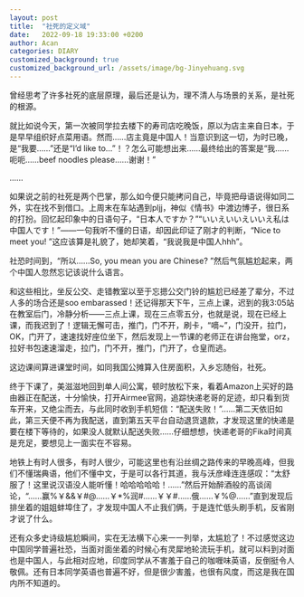 ```yaml
---
layout: post
title:  "社死的定义域"
date:   2022-09-18 19:33:00 +0200
author: Acan
categories: DIARY
customized_background: true
customized_background_url: /assets/image/bg-Jinyehuang.svg
---
```


曾经思考了许多社死的底层原理，最后还是认为，理不清人与场景的关系，是社死的根源。

就比如说今天，第一次被同学拉去楼下的寿司店吃晚饭，原以为店主来自日本，于是早早组织好点菜用语。然而……店主竟是中国人！当意识到这一切，为时已晚，是“我要……”还是“I’d like to…”！？怎么可能想出来……最终给出的答案是“我……呃呃……beef noodles please……谢谢！”

……

如果说之前的社死是两个巴掌，那么如今便只能拷问自己，毕竟把母语说得如同二外，实在找不到借口。上周末在车站遇到pljj，神似《情书》中渡边博子，很日系的打扮。回忆起印象中的日语句子，“日本人ですか？”“いいえいいえいいえ私は中国人です！”——一句我听不懂的日语，却因此印证了刚才的判断，“Nice to meet you! ”这应该算是礼貌了，她却笑着，“我说我是中国人hhh”。

社恐时间到，“所以……So, you mean you are Chinese? ”然后气氛尴尬起来，两个中国人忽然忘记该说什么语言。

和这些相比，坐反公交、走错教室以至于忘摁公交门铃的尴尬已经差了辈分，不过人多的场合还是soo embarassed！还记得那天下午，三点上课，迟到的我3:05站在教室后门，冷静分析——三点上课，现在三点零五分，也就是说，现在已经上课，而我迟到了！逻辑无懈可击，推门，门不开，刷卡，“嘀~”，门没开，拉门，OK，门开了，速速找好座位坐下，然后发现上一节课的老师正在讲台拖堂，orz，拉好书包速速溜走，拉门，门不开，推门，门开了，仓皇而逃。

这边课间算进课堂时间，如同我国公摊算入住房面积，入乡忘随俗，社死。

终于下课了，美滋滋地回到单人间公寓，顿时放松下来，看着Amazon上买好的路由器正在配送，十分愉快，打开Airmee官网，追踪快递老哥的足迹，却只看到货车开来，又绝尘而去，与此同时收到手机短信：“配送失败！”……第二天依旧如此，第三天便不再为我配送，直到第五天平台自动退货退款，才发现这里的快递是要在楼下等待的，如果没人就默认配送失败……仔细想想，快递老哥的Fika时间真是充足，要想见上一面实在不容易。

地铁上有时人很多，有时人很少，可能这里也有沿丝绸之路传来的早晚高峰，但我们不懂瑞典语，他们不懂中文，于是可以各行其道，我与沃彦峰连连感叹：“太舒服了！这里说汉语没人能听懂！哈哈哈哈哈！……”然后开始醉酒般的高谈阔论，“……赢%￥&&￥#@……￥*%润#……￥￥#……俄……￥%@……”直到发现后排坐着的姐姐蚌埠住了，才发现中国人不止我们俩，于是连忙低头刷手机，反省刚才说了什么。

还有众多史诗级尴尬瞬间，实在无法横下心来一一列举，太尴尬了！不过感觉这边中国同学普遍社恐，当面对面坐着的时候心有灵犀地轮流玩手机，就可以料到对面也是中国人，与此相对应地，印度同学从不害羞于自己的咖喱味英语，反倒挺令人敬佩。还有日本同学英语也普遍不好，但是很少害羞，也很有风度，而这是我在国内所不知道的。